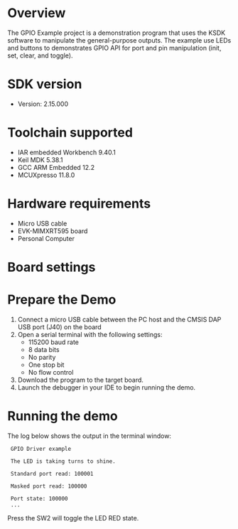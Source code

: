Overview
========
The GPIO Example project is a demonstration program that uses the KSDK software to manipulate the general-purpose
outputs. The example use LEDs and buttons to demonstrates GPIO API for port and pin manipulation (init, set,
clear, and toggle).



SDK version
===========
- Version: 2.15.000

Toolchain supported
===================
- IAR embedded Workbench  9.40.1
- Keil MDK  5.38.1
- GCC ARM Embedded  12.2
- MCUXpresso  11.8.0

Hardware requirements
=====================
- Micro USB cable
- EVK-MIMXRT595 board
- Personal Computer

Board settings
==============

Prepare the Demo
================
1.  Connect a micro USB cable between the PC host and the CMSIS DAP USB port (J40) on the board
2.  Open a serial terminal with the following settings:
    - 115200 baud rate
    - 8 data bits
    - No parity
    - One stop bit
    - No flow control
3.  Download the program to the target board.
4.  Launch the debugger in your IDE to begin running the demo.

Running the demo
================
The log below shows the output in the terminal window:
~~~~~~~~~~~~~~~~~~~~~~~~~~~~
 GPIO Driver example

 The LED is taking turns to shine.

 Standard port read: 100001

 Masked port read: 100000

 Port state: 100000
 ...
~~~~~~~~~~~~~~~~~~~~~~~~~~~~
Press the SW2 will toggle the LED RED state.
